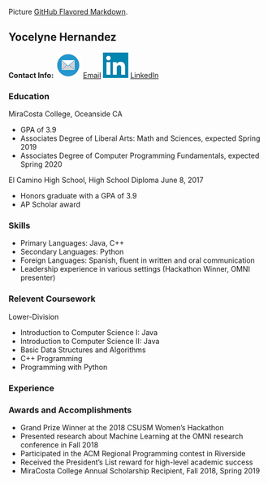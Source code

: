Picture [GitHub Flavored Markdown](https://guides.github.com/features/mastering-markdown/).

## Yocelyne Hernandez

**Contact Info:** 
![email icon](Mail-icon.png) [Email](mailto:yhernandez@miracosta.edu) ![linkedin icon](linkedin-icon.png) [LinkedIn](https://www.linkedin.com/in/yocelyne-hernandez-7a29ba161/)

### Education

MiraCosta College, Oceanside CA
* GPA of 3.9
* Associates Degree of Liberal Arts: Math and Sciences, expected Spring 2019
* Associates Degree of Computer Programming Fundamentals, expected Spring 2020

El Camino High School, High School Diploma June 8, 2017
* Honors graduate with a GPA of 3.9
* AP Scholar award

### Skills
* Primary Languages: Java, C++ 
* Secondary Languages: Python
* Foreign Languages: Spanish, fluent in written and oral communication
* Leadership experience in various settings (Hackathon Winner, OMNI presenter)

### Relevent Coursework
Lower-Division
* Introduction to Computer Science I: Java
* Introduction to Computer Science II: Java
* Basic Data Structures and Algorithms
* C++ Programming
* Programming with Python

### Experience



### Awards and Accomplishments
* Grand Prize Winner at the 2018 CSUSM Women’s Hackathon
* Presented research about Machine Learning at the OMNI research conference in Fall 2018
* Participated in the ACM Regional Programming contest in Riverside
* Received the President’s List reward for high-level academic success 
* MiraCosta College Annual Scholarship Recipient, Fall 2018, Spring 2019

